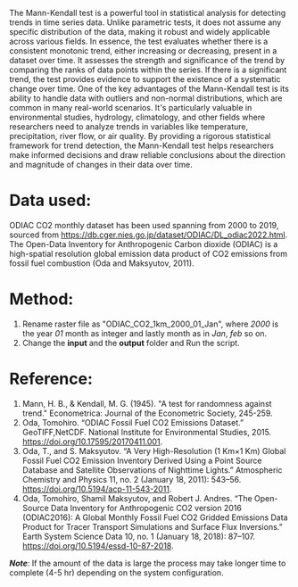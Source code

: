 The Mann-Kendall test is a powerful tool in statistical analysis for detecting trends in time series data. Unlike parametric tests, it does not assume any specific distribution of the data, making it robust and widely applicable across various fields. In essence, the test evaluates whether there is a consistent monotonic trend, either increasing or decreasing, present in a dataset over time. It assesses the strength and significance of the trend by comparing the ranks of data points within the series. If there is a significant trend, the test provides evidence to support the existence of a systematic change over time. One of the key advantages of the Mann-Kendall test is its ability to handle data with outliers and non-normal distributions, which are common in many real-world scenarios. It's particularly valuable in environmental studies, hydrology, climatology, and other fields where researchers need to analyze trends in variables like temperature, precipitation, river flow, or air quality. By providing a rigorous statistical framework for trend detection, the Mann-Kendall test helps researchers make informed decisions and draw reliable conclusions about the direction and magnitude of changes in their data over time.

# Data used:
ODIAC CO2 monthly dataset has been used spanning from 2000 to 2019, sourced from https://db.cger.nies.go.jp/dataset/ODIAC/DL_odiac2022.html. The Open-Data Inventory for Anthropogenic Carbon dioxide (ODIAC) is a high-spatial resolution global emission data product of
CO2 emissions from fossil fuel combustion (Oda and Maksyutov, 2011).

# Method:
1. Rename raster file as "ODIAC_CO2_1km_2000_01_Jan", where *2000* is the year *01* month as integer and lastly month as in *Jan*, *feb* so on.
2. Change the **input** and the **output** folder and Run the script.

# Reference:
1. Mann, H. B., & Kendall, M. G. (1945). "A test for randomness against trend." Econometrica: Journal of the Econometric Society, 245-259.
2. Oda, Tomohiro. “ODIAC Fossil Fuel CO2 Emissions Dataset.” GeoTIFF,NetCDF. National Institute for Environmental Studies, 2015. https://doi.org/10.17595/20170411.001.
3. Oda, T., and S. Maksyutov. “A Very High-Resolution (1 Km×1 Km) Global Fossil Fuel CO2 Emission Inventory Derived Using a Point Source Database and Satellite Observations of Nighttime Lights.” Atmospheric Chemistry and Physics 11, no. 2 (January 18, 2011): 543–56. https://doi.org/10.5194/acp-11-543-2011.
4. Oda, Tomohiro, Shamil Maksyutov, and Robert J. Andres. “The Open-Source Data Inventory for Anthropogenic CO2 version 2016 (ODIAC2016): A Global Monthly Fossil Fuel CO2 Gridded Emissions Data Product for Tracer Transport Simulations and Surface Flux Inversions.” Earth System Science Data 10, no. 1 (January 18, 2018): 87–107. https://doi.org/10.5194/essd-10-87-2018.

***Note***:
If the amount of the data is large the process may take longer time to complete (4-5 hr) depending on the system configuration.
